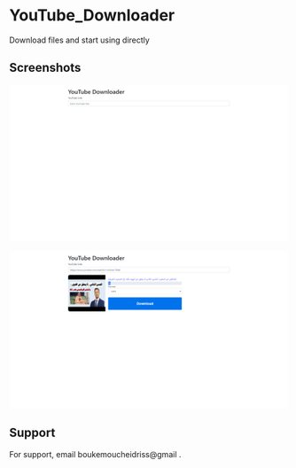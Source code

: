 
# YouTube_Downloader

Download files and start using directly


## Screenshots

![App Screenshot](https://raw.githubusercontent.com/TerminalDZ/YouTube_Downloader/main/img/1.png)

![App Screenshot](https://raw.githubusercontent.com/TerminalDZ/YouTube_Downloader/main/img/2.png)
## Support

For support, email boukemoucheidriss@gmail .

